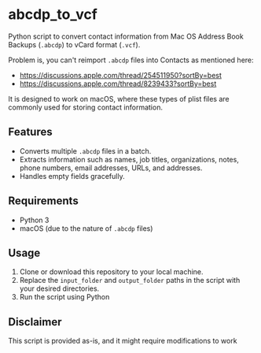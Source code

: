 # abcdp_to_vcf
Python script to convert contact information from Mac OS Address Book Backups (`.abcdp`) to vCard format (`.vcf`). 

Problem is, you can't reimport `.abcdp` files into Contacts as mentioned here: 
  - https://discussions.apple.com/thread/254511950?sortBy=best
  - https://discussions.apple.com/thread/8239433?sortBy=best

It is designed to work on macOS, where these types of plist files are commonly used for storing contact information.

## Features

- Converts multiple `.abcdp` files in a batch.
- Extracts information such as names, job titles, organizations, notes, phone numbers, email addresses, URLs, and addresses.
- Handles empty fields gracefully.

## Requirements

- Python 3
- macOS (due to the nature of `.abcdp` files)

## Usage

1. Clone or download this repository to your local machine.
2. Replace the `input_folder` and `output_folder` paths in the script with your desired directories.
3. Run the script using Python

## Disclaimer

This script is provided as-is, and it might require modifications to work
